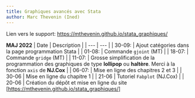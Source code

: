 ```yaml
---
title: Graphiques avancés avec Stata
author: Marc Thevenin (Ined)
---
```


Lien vers le support: https://mthevenin.github.io/stata_graphiques/


**MAJ 2022**
| Date | Description |
| --- | --- |
| 30-09: | Ajout catégories dans la page programmation Stata |
| 01-08: | Commande `gjoint`  (MT) |
| 18-07: | Commande `gridge` (MT)  |
| 11-07: | Grosse simplification de la programmation des graphiques de type **lollipop** ou **haltère**. Merci à la fonction `axis` de **NJ.Cox**  |
| 06-07: | Mise en ligne des chapitres 2 et 3  |
| 30-06 | Mise en ligne du chapitre 1 |
| 21-06 | Tutoriel `Fabplot` (NJ.Cox) |
| 20-06 | Création du dépôt et mise en ligne du site [https://mthevenin.github.io/stata_graphiques/]


